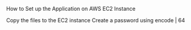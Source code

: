 How to Set up the Application on AWS EC2 Instance

Copy the files to the EC2 instance
Create a password using encode | 64
